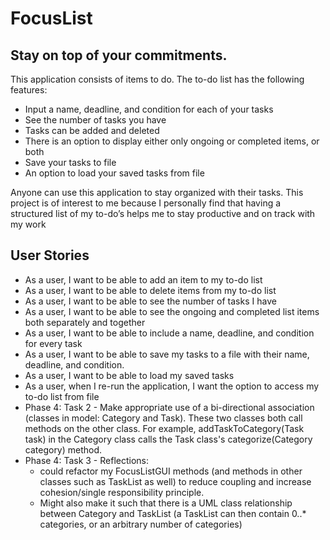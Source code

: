 # FocusList

## Stay on top of your commitments.

This application consists of items to do. The to-do list has the following features:
- Input a name, deadline, and condition for each of your tasks
- See the number of tasks you have
- Tasks can be added and deleted
- There is an option to display either only ongoing or completed items, or both
- Save your tasks to file
- An option to load your saved tasks from file

Anyone can use this application to stay organized with their tasks. This project is of interest to me because I personally find that having a structured list of my to-do’s helps me to stay productive and on track with my work

## User Stories

- As a user, I want to be able to add an item to my to-do list
- As a user, I want to be able to delete items from my to-do list
- As a user, I want to be able to see the number of tasks I have
- As a user, I want to be able to see the ongoing and completed list items both separately and together
- As a user, I want to be able to include a name, deadline, and condition for every task
- As a user, I want to be able to save my tasks to a file with their name, deadline, and condition.
- As a user, I want to be able to load my saved tasks
- As a user, when I re-run the application, I want the option to access my to-do list from file
- Phase 4: Task 2 - Make appropriate use of a bi-directional association (classes in model: Category and Task).  These two classes both call methods on the other class. For example, addTaskToCategory(Task task) in the Category class calls the Task class's categorize(Category category) method.
- Phase 4: Task 3 - Reflections: 
    - could refactor my FocusListGUI methods (and methods in other classes such as TaskList as well) to reduce coupling and increase cohesion/single responsibility principle. 
    - Might also make it such that there is a UML class relationship between Category and TaskList (a TaskList can then contain 0..* categories, or an arbitrary number of categories)